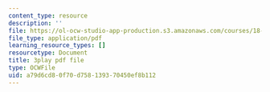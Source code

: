 ```yaml
---
content_type: resource
description: ''
file: https://ol-ocw-studio-app-production.s3.amazonaws.com/courses/18-01sc-single-variable-calculus-fall-2010/a79d6cd80f70d758139370450ef8b112_--lPz7VFnKI.pdf
file_type: application/pdf
learning_resource_types: []
resourcetype: Document
title: 3play pdf file
type: OCWFile
uid: a79d6cd8-0f70-d758-1393-70450ef8b112
---
```

